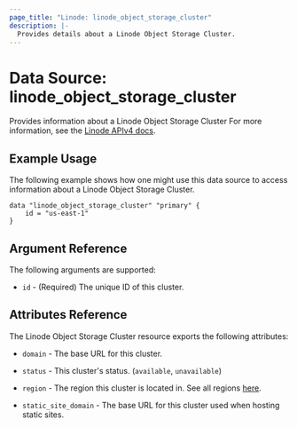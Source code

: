 ```yaml
---
page_title: "Linode: linode_object_storage_cluster"
description: |-
  Provides details about a Linode Object Storage Cluster.
---
```


# Data Source: linode\_object\_storage\_cluster

Provides information about a Linode Object Storage Cluster
For more information, see the [Linode APIv4 docs](https://techdocs.akamai.com/linode-api/reference/get-object-storage-cluster).

## Example Usage

The following example shows how one might use this data source to access information about a Linode Object Storage Cluster.

```hcl
data "linode_object_storage_cluster" "primary" {
    id = "us-east-1"
}
```

## Argument Reference

The following arguments are supported:

* `id` - (Required) The unique ID of this cluster.

## Attributes Reference

The Linode Object Storage Cluster resource exports the following attributes:

* `domain` - The base URL for this cluster.

* `status` - This cluster's status. (`available`, `unavailable`)

* `region` - The region this cluster is located in. See all regions [here](https://api.linode.com/v4/regions).

* `static_site_domain` - The base URL for this cluster used when hosting static sites.

